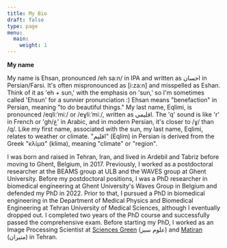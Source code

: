 ```yaml
---
title: My Bio
draft: false
type: page
menu:
  main:
    weight: 1
---
```

**My name**

My name is Ehsan, pronounced /eh sa:n/ in IPA and written as احسان in Persian/Farsi. It's often mispronounced as [i:za:n] and misspelled as Eshan. Think of it as 'eh + sun,' with the emphasis on 'sun,' so I'm sometimes called 'Ehsun' for a sunnier pronunciation :) Ehsan means "benefaction" in Persian, meaning "to do beautiful things." My last name, Eqlimi, is pronounced /eqliːˈmiː/ or /eɣliːˈmiː/, written as اقلیمی. The 'q' sound is like 'r' in French or 'gh/غ' in Arabic, and in modern Persian, it's closer to /ɣ/ than /q/. Like my first name, associated with the sun, my last name, Eqlimi, relates to weather or climate. "اقلیم" (Eqlim) in Persian is derived from the Greek "κλίμα" (klima), meaning "climate" or "region".


I was born and raised in Tehran, Iran, and lived in Ardebil and Tabriz before moving to Ghent, Belgium, in 2017. 
Previously, I worked as a postdoctoral researcher at the BEAMS group at ULB and the WAVES group at Ghent University. Before my postdoctoral positions, I was a PhD researcher in biomedical engineering at Ghent University's Waves Group in Belgium and defended my PhD in 2022. Prior to that, I pursued a PhD in biomedical engineering in the Department of Medical Physics and Biomedical Engineering at Tehran University of Medical Sciences, although I eventually dropped out. I completed two years of the PhD course and successfully passed the comprehensive exam. Before starting my PhD, I worked as an Image Processing Scientist at [Sciences Green](https://www.sgi.ir/?lang=en) (علوم سبز) and [Matiran](https://matiran.ir/about-matiran/) (متیران) in Tehran.

